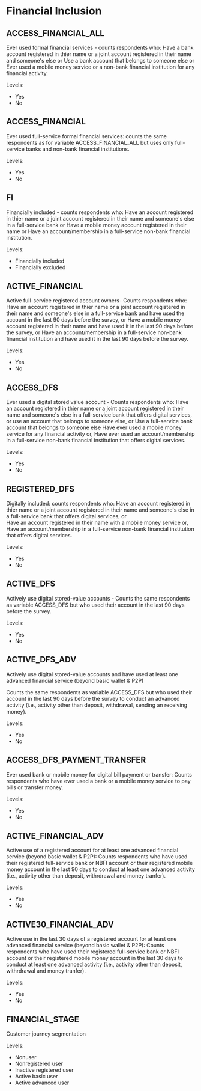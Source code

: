 # Financial Inclusion


## ACCESS_FINANCIAL_ALL
Ever used formal financial services - counts respondents who:
    Have a bank account registered in thier name or a joint account registered in their name and someone's else or 
    Use a bank account that belongs to someone else or 
    Ever used a mobile money service or a non-bank financial institution for any financial activity. 

Levels:

+ Yes
+ No
    
## ACCESS_FINANCIAL 
Ever used full-service formal financial services: counts the same respondents as for variable ACCESS_FINANCIAL_ALL but uses only full-service banks and non-bank financial institutions. 

Levels: 

+ Yes
+ No

## FI
Financially included - counts respondents who: 
    Have an account registered in thier name or a joint account registered in their name and someone's else in a full-service           bank or
    Have a mobile money account registered in their name or
    Have an account/membership in a full-service non-bank financial institution. 

Levels: 

+ Financially included
+ Financially excluded

## ACTIVE_FINANCIAL		
Active full-service registered account owners- Counts respondents who: 
    Have an account registered in thier name or a joint account registered in their name and someone's else in a full-service           bank and have used the account in the last 90 days before the survey, or
    Have a mobile money account registered in their name and have used it in the last 90 days before the survey, or
    Have an account/membership in a full-service non-bank financial institution and have used it in the last 90 days before the         survey.

Levels: 

+ Yes
+ No

## ACCESS_DFS		
Ever used a digital stored value account - Counts respondents who: 
    Have an account registered in thier name or a joint account registered in their name and someone's else in a full-service           bank that offers digital services, or  use an account that belongs to someone else, or 
    Use a full-service bank account that belongs to someone else
    Have ever used a mobile money service for any financial activity or,
    Have ever used an account/membership in a full-service non-bank financial institution that offers digital services.

Levels: 

+ Yes
+ No 

## REGISTERED_DFS		
Digitally included: counts respondents who: 
    Have an account registered in thier name or a joint account registered in their name and someone's else in a full-service           bank that offers digital services, or   
    Have an account registered in their name with a mobile money service or,
    Have an account/membership in a full-service non-bank financial institution that offers digital services. 

Levels: 

+ Yes
+ No

## ACTIVE_DFS		
Actively use digital stored-value accounts - Counts the same respondents as variable ACCESS_DFS but who used their account in the last 90 days before the survey. 

Levels: 

+ Yes
+ No

## ACTIVE_DFS_ADV		
Actively use digital stored-value accounts and have used at least one advanced financial service (beyond basic wallet & P2P)

Counts the same respondents as variable ACCESS_DFS but who used their account in the last 90 days before the survey to conduct an advanced activity (i.e., activity other than deposit, withdrawal, sending an receiving money). 

Levels: 

+ Yes
+ No

## ACCESS_DFS_PAYMENT_TRANSFER		
Ever used bank or mobile money for digital bill payment or transfer: Counts respondents who have ever used a bank or a mobile money service to pay bills or transfer money. 

Levels: 

+ Yes
+ No

## ACTIVE_FINANCIAL_ADV		
Active use of a registered account for at least one advanced financial service (beyond basic wallet & P2P): Counts respondents who have used their registered full-service bank or NBFI account or their registered mobile money account in the last 90 days to conduct at least one advanced activity (i.e., activity other than deposit, withrdrawal and money tranfer).

Levels: 

+ Yes
+ No

## ACTIVE30_FINANCIAL_ADV		
Active use in the last 30 days of a registered account for at least one advanced financial service (beyond basic wallet & P2P): Counts respondents who have used their registered full-service bank or NBFI account or their registered mobile money account in the last 30 days to conduct at least one advanced activity (i.e., activity other than deposit, withrdrawal and money tranfer).

Levels: 

+ Yes
+ No

## FINANCIAL_STAGE		
Customer journey segmentation

Levels:

+ Nonuser
+ Nonregistered user
+ Inactive registered user
+ Active basic user
+ Active advanced user


